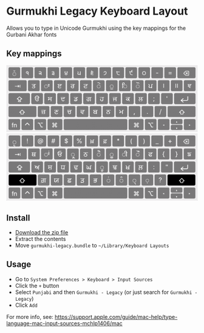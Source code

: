 # Gurmukhi Legacy Keyboard Layout

Allows you to type in Unicode Gurmukhi using the key mappings for the Gurbani Akhar fonts

## Key mappings
![](img/keyboard1.png)
![](img/keyboard2.png)

## Install
- [Download the zip file](https://github.com/gurs1kh/gurmukhi-legacy-keyboard-layout/raw/master/dist/gurmukhi-legacy.bundle.zip)
- Extract the contents
- Move `gurmukhi-legacy.bundle` to `~/Library/Keyboard Layouts`


## Usage
- Go to `System Preferences > Keyboard > Input Sources`
- Click the `+` button
- Select `Punjabi` and then `Gurmukhi - Legacy` (or just search for `Gurmukhi - Legacy`)
- Click `Add`

For more info, see: https://support.apple.com/guide/mac-help/type-language-mac-input-sources-mchlp1406/mac
